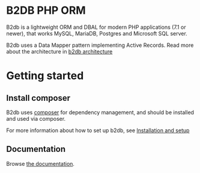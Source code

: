 B2DB PHP ORM
============

B2db is a lightweight ORM and DBAL for modern PHP applications (7.1 or newer), that works MySQL, MariaDB, Postgres 
and Microsoft SQL server.

B2db uses a Data Mapper pattern implementing Active Records. Read more about the architecture in [b2db architecture](docs/architecture.md) 

# Getting started

## Install composer
B2db uses [composer](https://getcomposer.org) for dependency management, and 
should be installed and used via composer.

For more information about how to set up b2db, see [Installation and setup](docs/installation.md)

## Documentation 
Browse [the documentation](docs/README.md).